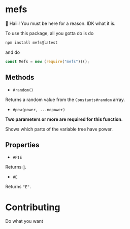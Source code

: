 # mefs

:wave: Haiii! You must be here for a reason. IDK what it is.

To use this package, all you gotta do is do

```bash
npm install mefs@latest
```

and do 
```js
const Mefs = new (require("mefs"))();
```


## Methods

- `#random()`

Returns a random value from the `Constants#random` array.

- `#pow(power, ...nopower)`

**Two parameters or more are required for this function**.

Shows which parts of the variable tree have power.

## Properties

- `#PIE`

Returns `🥧`.

- `#E`

Returns `"E"`.

# Contributing
Do what you want
